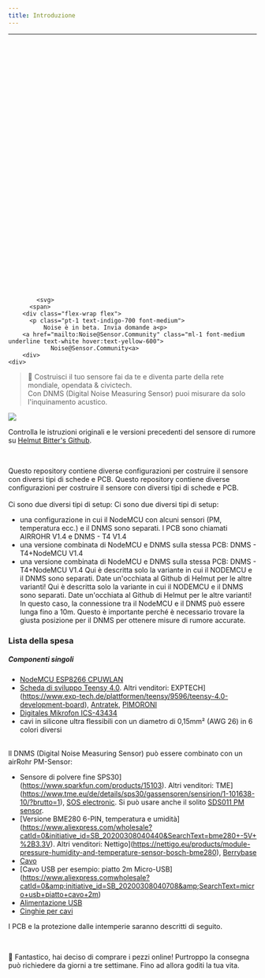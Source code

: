 ```yaml
---
title: Introduzione
---
```

---
  <div class="max-w-screen-xl mx-auto pb-5">
    <div class="p-2 rounded-lg bg-indigo-100 shadow-lg sm:p-3">
    <div class="flex items-center">
          <span class="p-2 rounded-lg bg-indigo-500">
            <svg class="h-8 w-8 text-white" fill="none" viewBox="0 0 24 24" stroke="currentColor">

            <svg>
          <span>
        <div class="flex-wrap flex">
          <p class="pt-1 text-indigo-700 font-medium">
              Noise è in beta. Invia domande a<p>
        <a href="mailto:Noise@Sensor.Community" class="ml-1 font-medium underline text-white hover:text-yellow-600">
                Noise@Sensor.Community<a>
        <div>
    <div>
  <div>
<div>


> 🚧 Costruisci il tuo sensore fai da te e diventa parte della rete mondiale, opendata &amp; civictech. <br> Con DNMS (Digital Noise Measuring Sensor) puoi misurare da solo l'inquinamento acustico.

  <img src="../docs/dnms/dnms-noise-measuring-sensor-kit.jpg" style="display: block; margin: 1em 0" loading="lazy"/>


Controlla le istruzioni originali e le versioni precedenti del sensore di rumore su [Helmut Bitter's Github](https://github.com/hbitter/DNMS/tree/master/Manual).

<br>

Questo repository contiene diverse configurazioni per costruire il sensore con diversi tipi di schede e PCB.
Questo repository contiene diverse configurazioni per costruire il sensore con diversi tipi di schede e PCB.
 <br>
 <br>
 Ci sono due diversi tipi di setup:
 Ci sono due diversi tipi di setup:
* una configurazione in cui il NodeMCU con alcuni sensori (PM, temperatura ecc.) e il DNMS sono separati. I PCB sono chiamati AIRROHR V1.4 e DNMS - T4 V1.4
* una versione combinata di NodeMCU e DNMS sulla stessa PCB: DNMS - T4+NodeMCU V1.4
* una versione combinata di NodeMCU e DNMS sulla stessa PCB: DNMS - T4+NodeMCU V1.4
 Qui è descritta solo la variante in cui il NODEMCU e il DNMS sono separati. Date un'occhiata al Github di Helmut per le altre varianti!
 Qui è descritta solo la variante in cui il NODEMCU e il DNMS sono separati. Date un'occhiata al Github di Helmut per le altre varianti!
  In questo caso, la connessione tra il NodeMCU e il DNMS può essere lunga fino a 10m. Questo è importante perché è necessario trovare la giusta posizione per il DNMS per ottenere misure di rumore accurate.

### Lista della spesa

##### Componenti singoli
* [NodeMCU ESP8266 CPUWLAN](https://www.aliexpress.com/wholesale?groupsort=1&SortType=price_asc&SearchText=nodemcu+v3+esp8266+ch340)
* [Scheda di sviluppo Teensy 4.0](https://www.pjrc.com/store/teensy40.html). Altri venditori: EXPTECH](https://www.exp-tech.de/plattformen/teensy/9596/teensy-4.0-development-board), [Antratek](https://www.antratek.de/teensy-4-0), [PIMORONI](https://shop.pimoroni.com/products/teensy-4-0-development-board)
* [Digitales Mikrofon ICS-43434](https://www.tindie.com/products/onehorse/ics43434-i2s-digital-microphone/)
* cavi in silicone ultra flessibili con un diametro di 0,15mm² (AWG 26) in 6 colori diversi
<br>
Il DNMS (Digital Noise Measuring Sensor) può essere combinato con un airRohr PM-Sensor:

* Sensore di polvere fine SPS30](https://www.sparkfun.com/products/15103). Altri venditori: TME](https://www.tme.eu/de/details/sps30/gassensoren/sensirion/1-101638-10/?brutto=1), [SOS electronic](https://www.soselectronic.de/products/sensirion/sps30-2-304234). Si può usare anche il solito [SDS011 PM sensor](https://de.aliexpress.com/wholesale?catId=0&initiative_id=AS_20200813122806&SearchText=sds011).
* [Versione BME280 6-PIN, temperatura e umidità] (https://www.aliexpress.com/wholesale?catId=0&initiative_id=SB_20200308040440&SearchText=bme280+-5V+%2B3.3V). Altri venditori: Nettigo](https://nettigo.eu/products/module-pressure-humidity-and-temperature-sensor-bosch-bme280), [Berrybase](https://www.berrybase.de/bauelemente/sensoren-module/feuchtigkeit/bme680-breakout-board-4in1-sensor-f-252-r-temperatur-luftfeuchtigkeit-luftdruck-und-luftg-252-t)
* [Cavo](http://www.aliexpress.comwholesale?groupsort=1&amp;SortType=price_asc&amp;SearchText=Dupont+cavo+20cm+femmina-femmina)
* [Cavo USB per esempio: piatto 2m Micro-USB] (https://www.aliexpress.comwholesale?catId=0&amp;initiative_id=SB_20200308040708&amp;SearchText=micro+usb+piatto+cavo+2m)
* [Alimentazione USB](https://www.aliexpress.com/wholesale?catId=0&initiative_id=SB_20200308040834&SearchText=single+micro+usb+eu+power+supply)
* [Cinghie per cavi](https://www.aliexpress.com/wholesale?catId=0&initiative_id=SB_20200308040852&SearchText=cable+straps)

I PCB e la protezione dalle intemperie saranno descritti di seguito.

<br>

🙌 Fantastico, hai deciso di comprare i pezzi online!
Purtroppo la consegna può richiedere da giorni a tre settimane.
Fino ad allora goditi la tua vita️.
